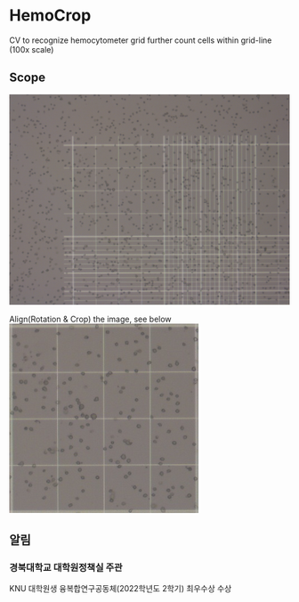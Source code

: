 # HemoCrop
CV to recognize hemocytometer grid further count cells within grid-line (100x scale)

## Scope
![hemo_grid](./img_hemo/20221008_image007.jpg)
</br>

Align(Rotation & Crop) the image, see below
</br>
![hemo_crop](./img_crop/Grid_5_20221008_image007.jpg)</br>

## 알림
### 경북대학교 대학원정책실 주관
KNU 대학원생 융복합연구공동체(2022학년도 2학기) 최우수상 수상
